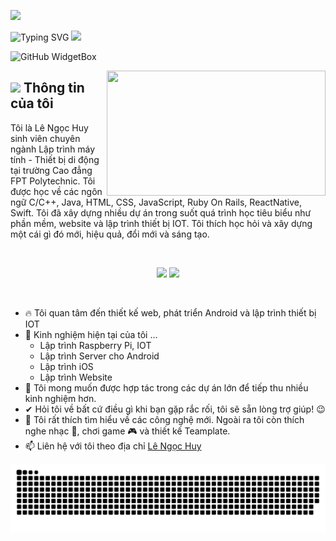 
 <a><img src="https://user-images.githubusercontent.com/73097560/115834477-dbab4500-a447-11eb-908a-139a6edaec5c.gif"></a>
 
![Typing SVG](https://readme-typing-svg.herokuapp.com?size=30&color=F77807&center=true&vCenter=true&width=900&lines=Ch%C3%A0o+m%E1%BB%ABng+b%E1%BA%A1n+%C4%91%C3%A3+%C4%91%E1%BA%BFn+v%E1%BB%9Bi+trang+Github+c%E1%BB%A7a+t%C3%B4i;T%C3%B4i+l%C3%A0+L%C3%AA+Ng%E1%BB%8Dc+Huy;Sinh+vi%C3%AAn+n%C4%83m+2+tr%C6%B0%E1%BB%9Dng+Cao+%C4%91%E1%BA%B3ng+FPT+Polytechnic;Chuy%C3%AAn+ng%C3%A0nh+L%E1%BA%ADp+tr%C3%ACnh+m%C3%A1y+t%C3%ADnh+-+Thi%E1%BA%BFt+b%E1%BB%8B+di+%C4%91%E1%BB%99ng)
<a><img src="https://user-images.githubusercontent.com/73097560/115834477-dbab4500-a447-11eb-908a-139a6edaec5c.gif"></a>

![GitHub WidgetBox](https://github-widgetbox.vercel.app/api/profile?username=Lengochuy1302&data=followers,repositories,stars,commits)
<!--
**Bhargavi-hash/Bhargavi-hash** is a ✨ _special_ ✨ repository because its `README.md` (this file) appears on your GitHub profile.
-->

<img align="right" width=350px src="https://media.giphy.com/media/llDQjVIHqiXkeIJgrK/giphy.gif" width="400" height="200" frameBorder="0" class="giphy-embed" allowFullScreen></img>


## <img src="https://media.giphy.com/media/ObNTw8Uzwy6KQ/giphy.gif" width="25px">&nbsp;**Thông tin của tôi**

Tôi là Lê Ngọc Huy sinh viên chuyên ngành Lập trình máy tính - Thiết bị di động tại trường Cao đẳng FPT Polytechnic. Tôi được học về các ngôn ngữ C/C++, Java, HTML, CSS, JavaScript, Ruby On Rails, ReactNative, Swift. Tôi đã xây dựng nhiều dự án trong suốt quá trình học tiêu biểu như phần mềm, website và lập trình thiết bị IOT. Tôi thích học hỏi và xây dựng một cái gì đó mới, hiệu quả, đổi mới và sáng tạo.

</br>
<p align= "center">
  <img height= "150" src="https://github-readme-stats.vercel.app/api?username=Lengochuy1302&theme=react&show_icons=true&include_all_commits=true" />
  <img height= "150" src="https://github-readme-stats.vercel.app/api/top-langs/?username=Lengochuy1302&theme=react&layout=compact" />
</p>
</br>

- 🔥 Tôi quan tâm đến thiết kế web, phát triển Android và lập trình thiết bị IOT</br>
- 🌱 Kinh nghiệm hiện tại của tôi ...</br>
  - Lập trình Raspberry Pi, IOT
  - Lập trình Server cho Android
  - Lập trình iOS
  - Lập trình Website
- 👯 Tôi mong muốn được hợp tác trong các dự án lớn để tiếp thu nhiều kinh nghiệm hơn.
- ✔ Hỏi tôi về bất cứ điều gì khi bạn gặp rắc rối, tôi sẽ sẵn lòng trợ giúp! 😉<br>
- 🥳 Tôi rất thích tìm hiểu về các công nghệ mới. Ngoài ra tôi còn thích nghe nhạc 🎵, chơi game 🎮 và thiết kế Teamplate. 
- 📫 Liên hệ với tôi theo địa chỉ [Lê Ngọc Huy](https://www.facebook.com/profile.php?id=100019732021938)

<div align="center">
  <a>
  <img src="https://github.com/1999AZZAR/1999AZZAR/blob/main/resources/img/grid-snake.svg"
       alt="snake" /></a>
</div>
